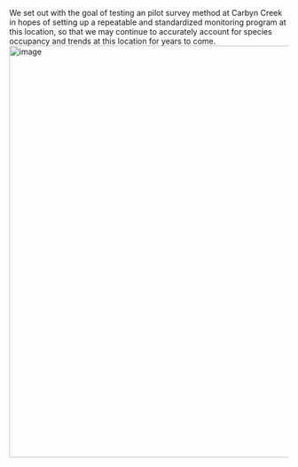 We set out with the goal of testing an pilot survey method at Carbyn Creek in hopes of setting up a repeatable and standardized monitoring program at this location, so that we may continue to accurately account for species occupancy and trends at this location for years to come. 
<img width="1231" height="742" alt="image" src="https://github.com/user-attachments/assets/f212c493-8991-4264-9179-e75cd3e17d64" />
